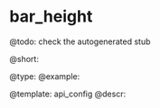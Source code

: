 bar_height
=============

@todo:
	check the autogenerated stub


@short:
	

@type: 
@example:


@template:	api_config
@descr:


